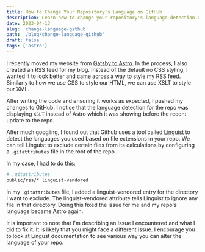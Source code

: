 ```yaml
---
title: How to Change Your Repository's Language on GitHub
description: Learn how to change your repository's language detection on Github.
date: 2023-04-13
slug: 'change-language-github'
path: '/blog/change-language-github'
draft: false
tags: ['astro']
---
```


I recently moved my website from [Gatsby to Astro](/blog/rebuilding-with-astro). In the process, I also created an RSS feed for my blog. Instead of the default no CSS styling, I wanted it to look better and came across a way to style my RSS feed. Similarly to how we use CSS to style our HTML, we can use XSLT to style our XML.

After writing the code and ensuring it works as expected, I pushed my changes to GitHub. I notice that the language detection for the repo was displaying `XSLT`  instead of Astro which it was showing before the recent update to the repo.

After much googling, I found out that Github uses a tool called [Linguist](https://github.com/github/linguist) to detect the languages you used based on file extensions in your repo. We can tell Linguist to exclude certain files from its calculations by configuring a `.gitattributes` file in the root of the repo.

In my case, I had to do this:

```bash
# .gitattributes
public/rss/* linguist-vendored
```

In my `.gitattributes` file, I added a linguist-vendored entry for the directory I want to exclude. The linguist-vendored attribute tells Linguist to ignore any file in that directory. Doing this fixed the issue for me and my repo's language became Astro again.

It is important to note that I'm describing an issue I encountered and what I did to fix it. It is likely that you might face a different issue. I encourage you to look at Lingust documentation to see various way you can alter the language of your repo.
